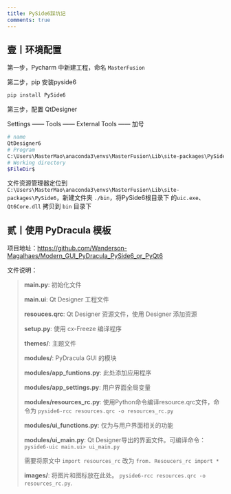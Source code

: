 ```yaml
---
title: PySide6踩坑记
comments: true
---
```

## 壹丨环境配置

第一步，Pycharm 中新建工程，命名 `MasterFusion`

第二步，pip 安装pyside6

```bash
pip install PySide6
```

第三步，配置 QtDesigner

Settings —— Tools —— External Tools —— 加号

```bash
# name
QtDesigner6
# Program
C:\Users\MasterMao\anaconda3\envs\MasterFusion\Lib\site-packages\PySide6\designer.exe
# Working directory
$FileDir$
```

文件资源管理器定位到 `C:\Users\MasterMao\anaconda3\envs\MasterFusion\Lib\site-packages\PySide6`，新建文件夹 `./bin`，将PySide6根目录下 的`uic.exe`、`Qt6Core.dll` 拷贝到 `bin` 目录下



## 贰丨使用 PyDracula 模板

项目地址：https://github.com/Wanderson-Magalhaes/Modern_GUI_PyDracula_PySide6_or_PyQt6

文件说明：

> **main.py**: 初始化文件
>
> **main.ui**: Qt Designer 工程文件
>
> **resouces.qrc**: Qt Designer 资源文件，使用 Designer 添加资源
>
> **setup.py**: 使用 cx-Freeze 编译程序
>
> **themes/**: 主题文件
>
> **modules/**: PyDracula GUI 的模块
>
> **modules/app_funtions.py**: 此处添加应用程序
>
> **modules/app_settings.py**: 用户界面全局变量
>
> **modules/resources_rc.py**: 使用Python命令编译resource.qrc文件，命令为 `pyside6-rcc resources.qrc -o resources_rc.py`
>
> **modules/ui_functions.py**: 仅为与用户界面相关的功能
>
> **modules/ui_main.py**: Qt Designer导出的界面文件。可编译命令：`pyside6-uic main.ui> ui_main.py `
>
> 需要将原文中 `import resources_rc` 改为 `from. Resoucers_rc import *` 
>
> **images/**: 将图片和图标放在此处。 `pyside6-rcc resources.qrc -o resources_rc.py`.